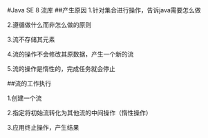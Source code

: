 #Java SE 8 流库
##产生原因
1.针对集合进行操作，告诉java需要怎么做

2.遵循做什么而非怎么做的原则

3.流不存储其元素

4.流的操作不会修改其原数据，产生一个新的流

5.流的操作是惰性的，完成任务就会停止

##流的工作执行

1.创建一个流

2.指定将初始流转化为其他流的中间操作（惰性操作）

3.应用终止操作，产生结果
